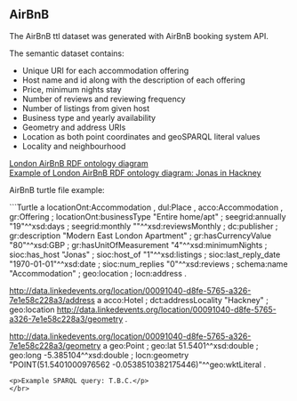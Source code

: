 
AirBnB
-------
<p>The AirBnB ttl dataset was generated with AirBnB booking system API.</p>
<p>The semantic dataset contains:<p>
<ul>
<li>Unique URI for each accommodation offering</li>
<li>Host name and id along with the description of each offering</li>
<li>Price, minimum nights stay</li>
<li>Number of reviews and reviewing frequency</li>
<li>Number of listings from given host</li>
<li>Business type and yearly availability</li>
<li>Geometry and address URIs</li>
<li>Location as both point coordinates and geoSPARQL literal values</li>
<li>Locality and neighbourhood</li>
</ul>

[London AirBnB RDF ontology diagram](https://github.com/3cixty/knowledgebase/blob/master/documentation/London/airBnB_rdfDiagram.svg)</br>
[Example of London AirBnB RDF ontology diagram: Jonas in Hackney](https://github.com/3cixty/knowledgebase/blob/master/documentation/London/airBnbExample_rdfDiagram.svg)
<p>AirBnB turtle file example:</p>
```Turtle
<http://data.linkedevents.org/location/00091040-d8fe-5765-a326-7e1e58c228a3>  a  locationOnt:Accommodation ,
                dul:Place ,
                acco:Accommodation ,
                gr:Offering  ;
        locationOnt:businessType  "Entire  home/apt"  ;
        seegrid:annually  "19"^^xsd:days  ;
        seegrid:monthly  ""^^xsd:reviewsMonthly  ;
        dc:publisher  <http://www.airbnb.com>  ;
        gr:description  "Modern  East  London  Apartment"  ;
        gr:hasCurrencyValue  "80"^^xsd:GBP  ;
        gr:hasUnitOfMeasurement  "4"^^xsd:minimumNights  ;
        sioc:has_host  "Jonas"  ;
        sioc:host_of  "1"^^xsd:listings  ;
        sioc:last_reply_date  "1970-01-01"^^xsd:date  ;
        sioc:num_replies  "0"^^xsd:reviews  ;
        schema:name  "Accommodation"  ;
        geo:location  <http://data.linkedevents.org/location/00091040-d8fe-5765-a326-7e1e58c228a3/geometry>  ;
        locn:address  <http://data.linkedevents.org/location/00091040-d8fe-5765-a326-7e1e58c228a3/address>  .

<http://data.linkedevents.org/location/00091040-d8fe-5765-a326-7e1e58c228a3/address>  a  acco:Hotel  ;
        dct:addressLocality  "Hackney"  ;
        geo:location  <http://data.linkedevents.org/location/00091040-d8fe-5765-a326-7e1e58c228a3/geometry>  .
        
<http://data.linkedevents.org/location/00091040-d8fe-5765-a326-7e1e58c228a3/geometry>  a  geo:Point  ;
        geo:lat  51.5401^^xsd:double  ;
        geo:long  -5.385104^^xsd:double  ;
        locn:geometry  "POINT(51.5401000976562 -0.0538510382175446)"^^geo:wktLiteral  .
```
<p>Example SPARQL query: T.B.C.</p>
</br>

